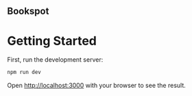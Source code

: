 ## Bookspot

# Getting Started

First, run the development server:

```bash
npm run dev
```

Open [http://localhost:3000](http://localhost:3000) with your browser to see the result.
